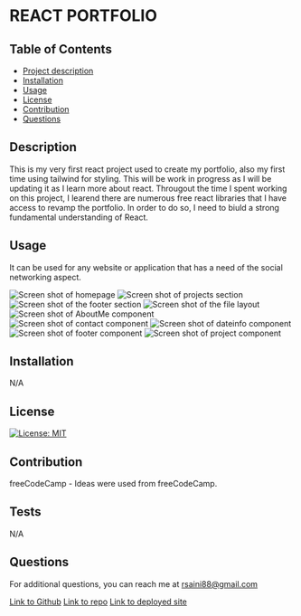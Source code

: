 # REACT PORTFOLIO

## Table of Contents

- [Project description](#description)
- [Installation](#installation)
- [Usage](#usage)
- [License](#license)
- [Contribution](#contribution)
- [Questions](#questions)

## Description

This is my very first react project used to create my portfolio, also my first time using tailwind for styling. This will be work in progress as I will be updating it as I learn more about react. Througout the time I spent working on this project, I learend there are numerous free react libraries that I have access to revamp the portfolio. In order to do so, I need to biuld a strong fundamental understanding of React.

## Usage

It can be used for any website or application that has a need of the social networking aspect.

![Screen shot of homepage](./assets/homepage.png)
![Screen shot of projects section](./assets/projectSection.png)
![Screen shot of the footer section](./assets/footerSection.png)
![Screen shot of the file layout](./assets/filelayot.png)
![Screen shot of AboutMe component ](./assets/aboutmeComponent.png)
![Screen shot of contact component ](./assets/contactComponent.png)
![Screen shot of dateinfo component ](./assets/dataInfoforComponent.png)
![Screen shot of footer component ](./assets/footerComponent.png)
![Screen shot of project component ](./assets/projectComponent.png)

## Installation

N/A

## License

[![License: MIT](https://img.shields.io/badge/License-MIT-yellow.svg)](https://opensource.org/licenses/MIT)

## Contribution

freeCodeCamp - Ideas were used from freeCodeCamp.

## Tests

N/A

## Questions

For additional questions, you can reach me at rsaini88@gmail.com

[Link to Github](https://github.com/rjsaini88)
[Link to repo](https://github.com/rjsaini88/Rj-Saini-Portfolio)
[Link to deployed site](https://main--jazzy-quokka-518630.netlify.app)
